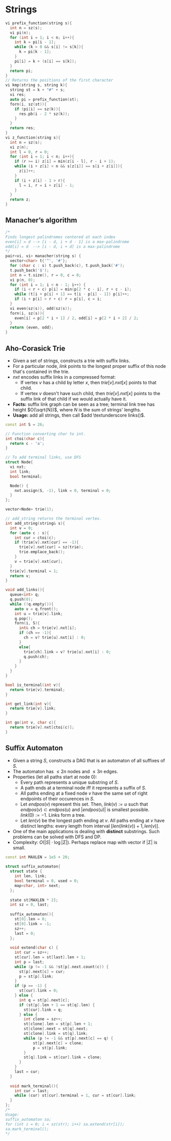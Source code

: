 # Strings

```cpp
vi prefix_function(string s){
  int n = sz(s);
  vi pi(n);
  for (int i = 1; i < n; i++){
    int k = pi[i - 1];
    while (k > 0 && s[i] != s[k]){
      k = pi[k - 1];
    }
    pi[i] = k + (s[i] == s[k]);
  }
  return pi;
}
// Returns the positions of the first character
vi kmp(string s, string k){
  string st = k + "#" + s;
  vi res;
  auto pi = prefix_function(st);
  forn(i, sz(st)){
    if (pi[i] == sz(k)){
      res.pb(i - 2 * sz(k));
    }
  }
  return res;
}
vi z_function(string s){
  int n = sz(s);
  vi z(n);
  int l = 0, r = 0;
  for (int i = 1; i < n; i++){
    if (r >= i) z[i] = min(z[i - l], r - i + 1);
    while (i + z[i] < n && s[z[i]] == s[i + z[i]]){
      z[i]++;
    }
    if (i + z[i] - 1 > r){
      l = i, r = i + z[i] - 1;
    }
  }
  return z;
}
```
## Manacher’s algorithm
```cpp
/*
Finds longest palindromes centered at each index
even[i] = d --> [i - d, i + d - 1] is a max-palindrome
odd[i] = d  --> [i - d, i + d] is a max-palindrome
*/
pair<vi, vi> manacher(string s) {
  vector<char> t{'^', '#'};
  for (char c : s) t.push_back(c), t.push_back('#');
  t.push_back('$');
  int n = t.size(), r = 0, c = 0;
  vi p(n, 0);
  for (int i = 1; i < n - 1; i++) {
    if (i < r + c) p[i] = min(p[2 * c - i], r + c - i);
    while (t[i + p[i] + 1] == t[i - p[i] - 1]) p[i]++;
    if (i + p[i] > r + c) r = p[i], c = i;
  }
  vi even(sz(s)), odd(sz(s));
  forn(i, sz(s)){
    even[i] = p[2 * i + 1] / 2, odd[i] = p[2 * i + 2] / 2;
  }
  return {even, odd};
}
```
## Aho-Corasick Trie
+ Given a set of strings, constructs a trie with suffix links.
+ For a particular node, $link$ points to the longest proper suffix of this node that's contained in the trie.
+ $nxt$ encodes suffix links in a compressed format:
  + If vertex $v$ has a child by letter $x$, then $trie[v].nxt[x]$ points to that child.
  + If vertex $v$ doesn't have such child, then $trie[v].nxt[x]$ points to the suffix link of that child if we would actually have it.
+ **Facts:** suffix link graph can be seen as a tree; terminal link tree has height $O(\sqrt{N})$, where $N$ is the sum of strings' lengths.
+ **Usage:** add all strings, then call $add \textunderscore links()$.
```cpp
const int S = 26;

// Function converting char to int.
int ctoi(char c){
  return c - 'a';
}

// To add terminal links, use DFS
struct Node{
  vi nxt;
  int link;
  bool terminal;

  Node() {
    nxt.assign(S, -1), link = 0, terminal = 0;
  }
};

vector<Node> trie(1);

// add_string returns the terminal vertex.
int add_string(string& s){
  int v = 0;
  for (auto c : s){
    int cur = ctoi(c);
    if (trie[v].nxt[cur] == -1){
      trie[v].nxt[cur] = sz(trie);
      trie.emplace_back();
    }
    v = trie[v].nxt[cur];
  }
  trie[v].terminal = 1;
  return v;
}

void add_links(){
  queue<int> q;
  q.push(0);
  while (!q.empty()){
    auto v = q.front();
    int u = trie[v].link;
    q.pop();
    forn(i, S){
      int& ch = trie[v].nxt[i];
      if (ch == -1){
        ch = v? trie[u].nxt[i] : 0;
      }
      else{
        trie[ch].link = v? trie[u].nxt[i] : 0;
        q.push(ch);
      }
    }
  }
}

bool is_terminal(int v){
  return trie[v].terminal;
}

int get_link(int v){
  return trie[v].link;
}

int go(int v, char c){
  return trie[v].nxt[ctoi(c)];
}
```
## Suffix Automaton
+ Given a string $S$, constructs a DAG that is an automaton of all suffixes of $S$.
+ The automaton has $\le 2n$ nodes and $\le 3n$ edges.
+ Properties (let all paths start at node 0):
    - Every path represents a unique substring of $S$.
    - A path ends at a terminal node iff it represents a suffix of $S$.
    - All paths ending at a fixed node $v$ have the same set of right endpoints of their occurences in $S$.
    - Let $endpos(v)$ represent this set. Then, $link(v) := u$ such that $endpos(v) \subset endpos(u)$ and $|endpos(u)|$ is smallest possible. $link(0):=-1$. Links form a tree.
    - Let $len(v)$ be the longest path ending at $v$. All paths ending at $v$ have distinct lengths: every length from interval $[len(link(v))+1, len(v)]$.
+ One of the main applications is dealing with **distinct** substrings. Such problems can be solved with DFS and DP.
+ Complexity: $O(|S| \cdot \log{|\Sigma|)}$. Perhaps replace map with vector if $|\Sigma|$ is small.
```cpp
const int MAXLEN = 1e5 + 20;
 
struct suffix_automaton{
  struct state {
    int len, link;
    bool terminal = 0, used = 0;
    map<char, int> next;
  };
 
  state st[MAXLEN * 2];
  int sz = 0, last;
 
  suffix_automaton(){
    st[0].len = 0;
    st[0].link = -1;
    sz++;
    last = 0;
  };
 
  void extend(char c) {
    int cur = sz++;
    st[cur].len = st[last].len + 1;
    int p = last;
    while (p != -1 && !st[p].next.count(c)) {
      st[p].next[c] = cur;
      p = st[p].link;
    }
    if (p == -1) {
      st[cur].link = 0;
    } else {
      int q = st[p].next[c];
      if (st[p].len + 1 == st[q].len) {
        st[cur].link = q;
      } else {
        int clone = sz++;
        st[clone].len = st[p].len + 1;
        st[clone].next = st[q].next;
        st[clone].link = st[q].link;
        while (p != -1 && st[p].next[c] == q) {
            st[p].next[c] = clone;
            p = st[p].link;
        }
        st[q].link = st[cur].link = clone;
      }
    }
    last = cur;
  }
 
  void mark_terminal(){
    int cur = last;
    while (cur) st[cur].terminal = 1, cur = st[cur].link;
  }
};
/*
Usage:
suffix_automaton sa;
for (int i = 0; i < sz(str); i++) sa.extend(str[i]);
sa.mark_terminal();
*/
```
